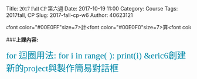 Title: <span style="font-family:cursive;">2017 Fall CP 第六週</span>
Date: 2017-10-19 11:00
Category: Course
Tags: 2017fall, CP
Slug: 2017-fall-cp-w6
Author: 40623121

<marquee behavior="alternate"><font color="#00E0FF"size=7>計</font><font color="#00E0F0"size=7>算</font><font color="#00E0E1"size=7>機</font><font color="#00E0D2"size=7>程</font><font color="#00E0C3"size=7>式</font><font color="#00E0B4"size=7>第</font><font color="#00E0A5"size=7>六</font><font color="#00E096"size=7>週</font><font color="#00E087"size=7>測</font><font color="#00E078"size=7>試</font><font color="#00E069"size=7>變</font><font color="#00E05A"size=7>色</font><font color="#00E04B"size=7>文</font><font color="#00E03C"size=7>字</font><font color="#00E02D"size=7>走</font><font color="#00E01E"size=7>馬</font><font color="#00E00F"size=7>燈</font></marquee>




<!-- PELICAN_END_SUMMARY -->

###<b>上課內容:</b>

<font face="Microsoft JhengHei" color="#0088A8" size="5">
for 迴圈用法: for i in range( ): print(i)
&eric6創建新的project與製作簡易對話框</font>

